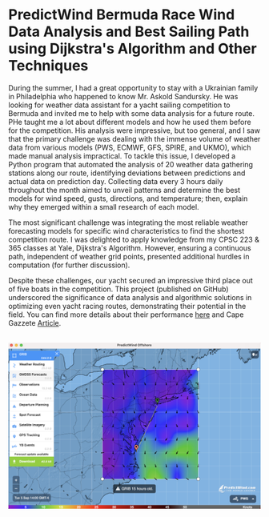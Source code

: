 # PredictWind Bermuda Race Wind Data Analysis and Best Sailing Path using Dijkstra's Algorithm and Other Techniques

During the summer, I had a great opportunity to stay with a Ukrainian family in Philadelphia who happened to know Mr. Askold Sandursky. He was looking for weather data assistant for a yacht sailing competition to Bermuda and invited me to help with some data analysis for a future route. PHe taught me a lot about different models and how he used them before for the competition. His analysis were impressive, but too general, and I saw that the primary challenge was dealing with the immense volume of weather data from various models (PWS, ECMWF, GFS, SPIRE, and UKMO), which made manual analysis impractical. To tackle this issue, I developed a Python program that automated the analysis of 20 weather data gathering stations along our route, identifying deviations between predictions and actual data on prediction day. Collecting data every 3 hours daily throughout the month aimed to unveil patterns and determine the best models for wind speed, gusts, directions, and temperature; then, explain why they emerged within a small research of each model.

The most significant challenge was integrating the most reliable weather forecasting models for specific wind characteristics to find the shortest competition route. I was delighted to apply knowledge from my CPSC 223 & 365 classes at Yale, Dijkstra's Algorithm. However, ensuring a continuous path, independent of weather grid points, presented additional hurdles in computation (for further discussion).

Despite these challenges, our yacht secured an impressive third place out of five boats in the competition. This project (published on GitHub) underscored the significance of data analysis and algorithmic solutions in optimizing even yacht racing routes, demonstrating their potential in the field. You can find more details about their performance [here](https://yachtscoring.com/event_results_cumulative.cfm?eID=14646) and Cape Gazzete [Article](https://www.capegazette.com/article/new-jersey-crew-crosses-bay-win-lewes-cup/261257).
<br><br>

![Data Provider, Application Photo, Predict Wind](DataSource.png)
